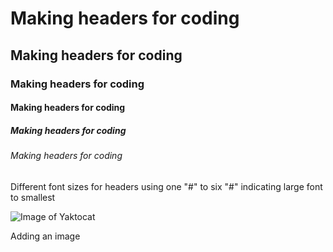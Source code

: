 # Making headers for coding
## Making headers for coding
### Making headers for coding
#### Making headers for coding
##### Making headers for coding
###### Making headers for coding

Different font sizes for headers using one "#" to six "#" indicating large font to smallest

![Image of Yaktocat](https://octodex.github.com/images/yaktocat.png)

Adding an image

